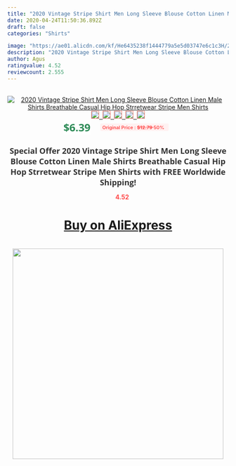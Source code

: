 ```yaml
---
title: "2020 Vintage Stripe Shirt Men Long Sleeve Blouse Cotton Linen Male Shirts Breathable Casual Hip Hop Strretwear Stripe Men Shirts"
date: 2020-04-24T11:50:36.892Z
draft: false
categories: "Shirts"

image: "https://ae01.alicdn.com/kf/He6435238f1444779a5e5d03747e6c1c3H/2020-Vintage-Stripe-Shirt-Men-Long-Sleeve-Blouse-Cotton-Linen-Male-Shirts-Breathable-Casual-Hip-Hop.jpg"
description: "2020 Vintage Stripe Shirt Men Long Sleeve Blouse Cotton Linen Male Shirts Breathable Casual Hip Hop Strretwear Stripe Men Shirts"
author: Agus
ratingvalue: 4.52
reviewcount: 2.555
---
```

<br>
<div style="text-align: center;">
<a href="https://s.click.aliexpress.com/e/_9zLwEt" target="_blank" rel="nofollow noopener noreferrer"><img alt="2020 Vintage Stripe Shirt Men Long Sleeve Blouse Cotton Linen Male Shirts Breathable Casual Hip Hop Strretwear Stripe Men Shirts" class="magnifier-image" src="https://ae01.alicdn.com/kf/He6435238f1444779a5e5d03747e6c1c3H/2020-Vintage-Stripe-Shirt-Men-Long-Sleeve-Blouse-Cotton-Linen-Male-Shirts-Breathable-Casual-Hip-Hop.jpg_640x640.jpg">
<br>
<img style="border:1px solid salmon" src="https://ae01.alicdn.com/kf/He6435238f1444779a5e5d03747e6c1c3H/2020-Vintage-Stripe-Shirt-Men-Long-Sleeve-Blouse-Cotton-Linen-Male-Shirts-Breathable-Casual-Hip-Hop.jpg_120x120.jpg">&nbsp;&nbsp;<img style="border:1px solid salmon" src="https://ae01.alicdn.com/kf/Hf4e93784b379414c9283116e8d09735dW/2020-Vintage-Stripe-Shirt-Men-Long-Sleeve-Blouse-Cotton-Linen-Male-Shirts-Breathable-Casual-Hip-Hop.jpg_120x120.jpg">&nbsp;&nbsp;<img style="border:1px solid salmon" src="https://ae01.alicdn.com/kf/He5f7398350de4946a2d1f2ce2a8c30a8k/2020-Vintage-Stripe-Shirt-Men-Long-Sleeve-Blouse-Cotton-Linen-Male-Shirts-Breathable-Casual-Hip-Hop.jpg_120x120.jpg">&nbsp;&nbsp;<img style="border:1px solid salmon" src="https://ae01.alicdn.com/kf/H38800d84dd4f49fd981a33dac4c34f9bG/2020-Vintage-Stripe-Shirt-Men-Long-Sleeve-Blouse-Cotton-Linen-Male-Shirts-Breathable-Casual-Hip-Hop.jpg_120x120.jpg">&nbsp;&nbsp;<img style="border:1px solid salmon" src="https://ae01.alicdn.com/kf/Hde3a231ebf594e659a0940c3cfe584cf7/2020-Vintage-Stripe-Shirt-Men-Long-Sleeve-Blouse-Cotton-Linen-Male-Shirts-Breathable-Casual-Hip-Hop.jpg_120x120.jpg"></a></div><br0>
<div style="text-align: center;"><span style="background-color: white; border: 0px; box-sizing: border-box; color: seagreen; display: inline-block; font-family: &quot;open sans&quot; , &quot;arial&quot; , &quot;helvetica&quot; , sans-serif , &quot;heiti&quot;; font-size: 24px; font-stretch: inherit; font-weight: 700; line-height: inherit; margin: 0px 10px 0px 0px; padding: 0px; vertical-align: middle;">$6.39 </span>
<span style="background: rgb(255 , 241 , 241); border-radius: 3px; border: 0px; box-sizing: border-box; color: #ff4747; display: inline-block; font-family: inherit; font-size: 12px; font-stretch: inherit; font-style: inherit; font-variant: inherit; font-weight: 600; line-height: inherit; margin: 0px; padding: 2px 5px; transform: scale(0.9); vertical-align: middle;">Original Price : <b style="text-decoration: line-through;">$12.79 </b> 50%&nbsp;&nbsp;</span></div>
<h1 style="color: #333333; display: inline-block; font-family: &quot;open sans&quot; , &quot;arial&quot; , &quot;helvetica&quot; , sans-serif , &quot;heiti&quot;; font-size: 18px; font-stretch: inherit; font-weight: 700; text-align: center;">Special Offer 2020 Vintage Stripe Shirt Men Long Sleeve Blouse Cotton Linen Male Shirts Breathable Casual Hip Hop Strretwear Stripe Men Shirts with FREE Worldwide Shipping!</h1>
<div style="color: #ff4747; text-align: center;">
<img src="https://4.bp.blogspot.com/-M0ZcTcb-5uY/XleCXlxnR4I/AAAAAAAAAEc/OrjgMkXV1oMQFaCRZj5HQwOCBcu3w1FegCPcBGAYYCw/s1600/star.png" style="height: 15px;">&nbsp;<b>4.52</b></div>
<div class="button_cont" align="center"><a class="buynow_a" href="https://s.click.aliexpress.com/e/_9zLwEt" target="_blank" rel="nofollow noopener noreferrer"><H1>Buy on AliExpress</H1></a></div><br>
<div class="separator" style="clear: both; text-align: center;">
<img src="https://lh3.googleusercontent.com/-pTy5HemUv9M/XlePHvY0dAI/AAAAAAAAAE4/0nX5iRUoIWY8eMW9Dpxeirr157OZliDIgCLcBGAsYHQ/s1600/badge.gif" width="480">
</div>
